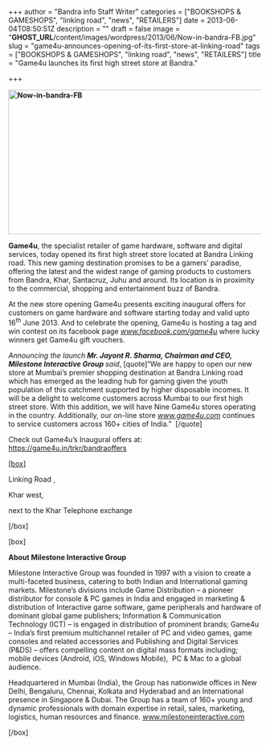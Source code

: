 +++
author = "Bandra info Staff Writer"
categories = ["BOOKSHOPS &amp; GAMESHOPS", "linking road", "news", "RETAILERS"]
date = 2013-06-04T08:50:51Z
description = ""
draft = false
image = "__GHOST_URL__/content/images/wordpress/2013/06/Now-in-bandra-FB.jpg"
slug = "game4u-announces-opening-of-its-first-store-at-linking-road"
tags = ["BOOKSHOPS &amp; GAMESHOPS", "linking road", "news", "RETAILERS"]
title = "Game4u launches its first high street store at Bandra."

+++


<p><strong><a href="https://i2.wp.com/bandra.info/wp-content/uploads/2013/06/Now-in-bandra-FB.jpg?ssl=1"><img loading="lazy" class="size-full wp-image-2808 aligncenter" alt="Now-in-bandra-FB" src="https://i2.wp.com/bandra.info/wp-content/uploads/2013/06/Now-in-bandra-FB.jpg?resize=601%2C287&#038;ssl=1" width="601" height="287" srcset="https://i2.wp.com/bandra.info/wp-content/uploads/2013/06/Now-in-bandra-FB.jpg?w=601&amp;ssl=1 601w, https://i2.wp.com/bandra.info/wp-content/uploads/2013/06/Now-in-bandra-FB.jpg?resize=300%2C143&amp;ssl=1 300w" sizes="(max-width: 601px) 100vw, 601px" data-recalc-dims="1" /></a></strong></p>
<p><strong>Game4u</strong>, the specialist retailer of game hardware, software and digital services, today opened its first high street store located at Bandra Linking road. This new gaming destination promises to be a gamers’ paradise, offering the latest and the widest range of gaming products to customers from Bandra, Khar, Santacruz, Juhu and around. Its location is in proximity to the commercial, shopping and entertainment buzz of Bandra.</p>
<p>At the new store opening Game4u presents exciting inaugural offers for customers on game hardware and software starting today and valid upto 16<sup>th</sup> June 2013. And to celebrate the opening, Game4u is hosting a tag and win contest on its facebook page <a href="https://www.facebook.com/game4u"><i>www.facebook.com/game4u</i></a> where lucky winners get Game4u gift vouchers.</p>
<p><i>Announcing the launch<b> Mr. Jayont R. Sharma, Chairman and CEO, Milestone Interactive Group </b>said</i>, [quote]“We are happy to open our new store at Mumbai’s premier shopping destination at Bandra Linking road which has emerged as the leading hub for gaming given the youth population of this catchment supported by higher disposable incomes. It will be a delight to welcome customers across Mumbai to our first high street store. With this addition, we will have Nine Game4u stores operating in the country. Additionally, our on-line store<i> </i><a href="https://www.game4u.com/"><i>www.game4u.com</i></a> continues to service customers across 160+ cities of India.”  [/quote]</p>
<p>Check out Game4u’s Inaugural offers at: <a href="https://game4u.in/trkr/bandraoffers">https://game4u.in/trkr/bandraoffers</a></p>
<p><a href="https://game4u.in/trkr/bandraoffers">[box]</a></p>
<p>Linking Road ,</p>
<p>Khar west,</p>
<p>next to the Khar Telephone exchange</p>
<p>[/box]</p>
<p>[box]</p>
<p><b>About Milestone Interactive Group</b></p>
<p>Milestone Interactive Group was founded in 1997 with a vision to create a multi-faceted business, catering to both Indian and International gaming markets. Milestone’s divisions include Game Distribution – a pioneer distributor for console &amp; PC games in India and engaged in marketing &amp; distribution of Interactive game software, game peripherals and hardware of dominant global game publishers; Information &amp; Communication Technology (ICT) – is engaged in distribution of prominent brands; Game4u – India’s first premium multichannel retailer of PC and video games, game consoles and related accessories and Publishing and Digital Services (P&amp;DS) &#8211; offers compelling content on digital mass formats including; mobile devices (Android, iOS, Windows Mobile),  PC &amp; Mac to a global audience.</p>
<p>Headquartered in Mumbai (India), the Group has nationwide offices in New Delhi, Bengaluru, Chennai, Kolkata and Hyderabad and an International presence in Singapore &amp; Dubai. The Group has a team of 160+ young and dynamic professionals with domain expertise in retail, sales, marketing, logistics, human resources and finance. <a href="https://www.milestoneinteractive.com/">www.milestoneinteractive.com</a></p>
<p>[/box]</p>
<p>&nbsp;</p>



